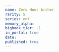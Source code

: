 ```yaml
---
name: Zero Hour Archer
rarity: 5
series: ent
memory_alpha:
bigbook_tier: -1
in_portal: true
date:
published: true
---
```



